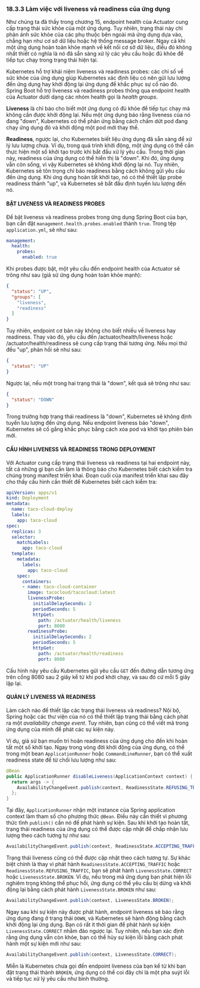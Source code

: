 ### 18.3.3 Làm việc với liveness và readiness của ứng dụng

Như chúng ta đã thấy trong chương 15, endpoint health của Actuator cung cấp trạng thái sức khỏe của một ứng dụng. Tuy nhiên, trạng thái này chỉ phản ánh sức khỏe của các phụ thuộc bên ngoài mà ứng dụng dựa vào, chẳng hạn như cơ sở dữ liệu hoặc hệ thống message broker. Ngay cả khi một ứng dụng hoàn toàn khỏe mạnh về kết nối cơ sở dữ liệu, điều đó không nhất thiết có nghĩa là nó đã sẵn sàng xử lý các yêu cầu hoặc đủ khỏe để tiếp tục chạy trong trạng thái hiện tại.

Kubernetes hỗ trợ khái niệm liveness và readiness probes: các chỉ số về sức khỏe của ứng dụng giúp Kubernetes xác định liệu có nên gửi lưu lượng đến ứng dụng hay khởi động lại ứng dụng để khắc phục sự cố nào đó. Spring Boot hỗ trợ liveness và readiness probes thông qua endpoint health của Actuator dưới dạng các nhóm health gọi là *health groups*.

**Liveness** là chỉ báo cho biết một ứng dụng có đủ khỏe để tiếp tục chạy mà không cần được khởi động lại. Nếu một ứng dụng báo rằng liveness của nó đang "down", Kubernetes có thể phản ứng bằng cách chấm dứt pod đang chạy ứng dụng đó và khởi động một pod mới thay thế.

**Readiness**, ngược lại, cho Kubernetes biết liệu ứng dụng đã sẵn sàng để xử lý lưu lượng chưa. Ví dụ, trong quá trình khởi động, một ứng dụng có thể cần thực hiện một số khởi tạo trước khi bắt đầu xử lý yêu cầu. Trong thời gian này, readiness của ứng dụng có thể hiển thị là "down". Khi đó, ứng dụng vẫn còn sống, vì vậy Kubernetes sẽ không khởi động lại nó. Tuy nhiên, Kubernetes sẽ tôn trọng chỉ báo readiness bằng cách không gửi yêu cầu đến ứng dụng. Khi ứng dụng hoàn tất khởi tạo, nó có thể thiết lập probe readiness thành "up", và Kubernetes sẽ bắt đầu định tuyến lưu lượng đến nó.

#### BẬT LIVENESS VÀ READINESS PROBES

Để bật liveness và readiness probes trong ứng dụng Spring Boot của bạn, bạn cần đặt `management.health.probes.enabled` thành `true`. Trong tệp `application.yml`, sẽ như sau:

```yaml
management:
  health:
    probes:
      enabled: true
```

Khi probes được bật, một yêu cầu đến endpoint health của Actuator sẽ trông như sau (giả sử ứng dụng hoàn toàn khỏe mạnh):

```json
{
  "status": "UP",
  "groups": [
    "liveness",
    "readiness"
  ]
}
```

Tuy nhiên, endpoint cơ bản này không cho biết nhiều về liveness hay readiness. Thay vào đó, yêu cầu đến /actuator/health/liveness hoặc /actuator/health/readiness sẽ cung cấp trạng thái tương ứng. Nếu mọi thứ đều "up", phản hồi sẽ như sau:

```json
{
  "status": "UP"
}
```

Ngược lại, nếu một trong hai trạng thái là "down", kết quả sẽ trông như sau:

```json
{
  "status": "DOWN"
}
```

Trong trường hợp trạng thái readiness là "down", Kubernetes sẽ không định tuyến lưu lượng đến ứng dụng. Nếu endpoint liveness báo "down", Kubernetes sẽ cố gắng khắc phục bằng cách xóa pod và khởi tạo phiên bản mới.

#### CẤU HÌNH LIVENESS VÀ READINESS TRONG DEPLOYMENT

Với Actuator cung cấp trạng thái liveness và readiness tại hai endpoint này, tất cả những gì bạn cần làm là thông báo cho Kubernetes biết cách kiểm tra chúng trong manifest triển khai. Đoạn cuối của manifest triển khai sau đây cho thấy cấu hình cần thiết để Kubernetes biết cách kiểm tra:

```yaml
apiVersion: apps/v1
kind: Deployment
metadata:
  name: taco-cloud-deploy
  labels:
    app: taco-cloud
spec:
  replicas: 3
  selector:
    matchLabels:
      app: taco-cloud
  template:
    metadata:
      labels:
        app: taco-cloud
    spec:
      containers:
      - name: taco-cloud-container
        image: tacocloud/tacocloud:latest
        livenessProbe:
          initialDelaySeconds: 2
          periodSeconds: 5
          httpGet:
            path: /actuator/health/liveness
            port: 8080
        readinessProbe:
          initialDelaySeconds: 2
          periodSeconds: 5
          httpGet:
            path: /actuator/health/readiness
            port: 8080
```

Cấu hình này yêu cầu Kubernetes gửi yêu cầu `GET` đến đường dẫn tương ứng trên cổng 8080 sau 2 giây kể từ khi pod khởi chạy, và sau đó cứ mỗi 5 giây lặp lại.

#### QUẢN LÝ LIVENESS VÀ READINESS

Làm cách nào để thiết lập các trạng thái liveness và readiness? Nội bộ, Spring hoặc các thư viện của nó có thể thiết lập trạng thái bằng cách phát ra một *availability change event*. Tuy nhiên, bạn cũng có thể viết mã trong ứng dụng của mình để phát các sự kiện này.

Ví dụ, giả sử bạn muốn trì hoãn readiness của ứng dụng cho đến khi hoàn tất một số khởi tạo. Ngay trong vòng đời khởi động của ứng dụng, có thể trong một bean `ApplicationRunner` hoặc `CommandLineRunner`, bạn có thể xuất readiness state để từ chối lưu lượng như sau:

```java
@Bean
public ApplicationRunner disableLiveness(ApplicationContext context) {
  return args -> {
    AvailabilityChangeEvent.publish(context, ReadinessState.REFUSING_TRAFFIC);
  };
}
```

Tại đây, `ApplicationRunner` nhận một instance của Spring application context làm tham số cho phương thức `@Bean`. Điều này cần thiết vì phương thức tĩnh `publish()` cần nó để phát hành sự kiện. Sau khi khởi tạo hoàn tất, trạng thái readiness của ứng dụng có thể được cập nhật để chấp nhận lưu lượng theo cách tương tự như sau:

```java
AvailabilityChangeEvent.publish(context, ReadinessState.ACCEPTING_TRAFFIC);
```

Trạng thái liveness cũng có thể được cập nhật theo cách tương tự. Sự khác biệt chính là thay vì phát hành `ReadinessState.ACCEPTING_TRAFFIC` hoặc `ReadinessState.REFUSING_TRAFFIC`, bạn sẽ phát hành `LivenessState.CORRECT` hoặc `LivenessState.BROKEN`. Ví dụ, nếu trong mã ứng dụng bạn phát hiện lỗi nghiêm trọng không thể phục hồi, ứng dụng có thể yêu cầu bị dừng và khởi động lại bằng cách phát hành `LivenessState.BROKEN` như sau:

```java
AvailabilityChangeEvent.publish(context, LivenessState.BROKEN);
```

Ngay sau khi sự kiện này được phát hành, endpoint liveness sẽ báo rằng ứng dụng đang ở trạng thái `DOWN`, và Kubernetes sẽ hành động bằng cách khởi động lại ứng dụng. Bạn có rất ít thời gian để phát hành sự kiện `LivenessState.CORRECT` nhằm đảo ngược lại. Tuy nhiên, nếu bạn xác định rằng ứng dụng vẫn còn khỏe, bạn có thể hủy sự kiện lỗi bằng cách phát hành một sự kiện mới như sau:

```java
AvailabilityChangeEvent.publish(context, LivenessState.CORRECT);
```

Miễn là Kubernetes chưa gọi đến endpoint liveness của bạn kể từ khi bạn đặt trạng thái thành `BROKEN`, ứng dụng có thể coi đây chỉ là một pha suýt lỗi và tiếp tục xử lý yêu cầu như bình thường.
